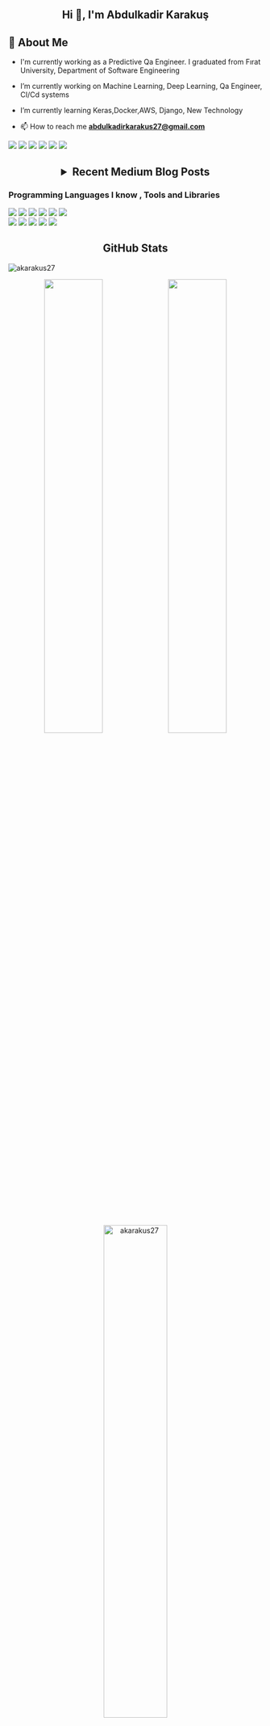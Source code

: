 <h2 align="center">Hi 👋, I'm Abdulkadir Karakuş</h2>

## 📖  About Me
- <p align="left"> I'm currently working as a Predictive Qa Engineer. I graduated from Fırat University, Department of Software Engineering </p>
- <p align="leftleft"> I’m currently working on Machine Learning, Deep Learning, Qa Engineer, CI/Cd systems  </p>
- <p align="left"> I’m currently learning Keras,Docker,AWS, Django, New Technology</a></p>
 
 

- 📫 How to reach me **abdulkadirkarakus27@gmail.com**

[![](https://img.shields.io/badge/medium-%2312100E.svg?&style=for-the-badge&logo=medium&logoColor=white)](https://medium.com/@akarakus27)
[![](https://img.shields.io/badge/Kaggle-%2312100E.svg?&style=for-the-badge&logo=kaggle&logoColor=white)](https://www.kaggle.com/akarakus27)
[![](https://img.shields.io/badge/Data%20Science%20Earth-%2312100E.svg?&style=flat)](https://www.datasciencearth.com/author/abdulkadirkarakus/)
[![](https://img.shields.io/badge/-Hackerrank-2EC866?style=flat&logo=HackerRank&logoColor=white)](https://www.hackerrank.com/abdulkadirkarak1)
[![](https://img.shields.io/badge/linkedin-%230077B5.svg?&style=for-the-badge&logo=linkedin&logoColor=black)](https://www.linkedin.com/in/akarakus27/)
[![](https://img.shields.io/badge/twitter-%231DA1F2.svg?&style=for-the-badge&logo=twitter&logoColor=black)](https://twitter.com/A_karakus27/)


<h2 align="center"><details><summary>Recent Medium Blog Posts</summary>
   <p align="center"> 
      <a href="https://medium.com/@akarakus27/k-means-algoritmas%C4%B1-d81f19458e06">K-Means Algoritması</a>    
   </p>
   <p align="center">
      <a href="https://medium.com/deep-learning-turkiye/k%C3%BCmeleme-6ca62face492">KÜMELEME (Clustering)</a>
   </p>

</details></h2>   

<h3> Programming Languages I know , Tools and Libraries </h3>
<div>
<img src="https://img.shields.io/badge/python%20-%2314354C.svg?&style=flat&logo=python&logoColor=white"/>
<img src="https://img.shields.io/badge/pandas%20-%23150458.svg?&style=flat&logo=pandas&logoColor=white" />
<img src="https://img.shields.io/badge/Numpy-%2312100E.svg?&style=flat&logo=numpy&logoColor=white" />
<img src="https://img.shields.io/badge/Django-%2312100E.svg?&style=flat&logo=django&logoColor=white"/>  
<img src="https://img.shields.io/badge/Keras-%2312100E.svg?&style=flat&logo=keras&logoColor=white"/>
<img src="https://img.shields.io/badge/Selenium-%2312100E.svg?&style=flat&logo=selenium&logoColor=white"/>  
</div>
<div>
 <img src="https://img.shields.io/badge/c%23%20-%23239120.svg?&style=flat&logo=c-sharp&logoColor=white"/>
<img src ="https://img.shields.io/badge/sqlite-%2307405e.svg?&style=flat&logo=sqlite&logoColor=white"/>
 <img src="https://img.shields.io/badge/git%20-%23F05033.svg?&style=flat&logo=git&logoColor=white"/>
 <img src="https://img.shields.io/badge/Jenkins-%2312100E.svg?&style=flat&logo=jenkins&logoColor=red"/>
 <img src="https://img.shields.io/badge/Postman-%2312100E.svg?&style=flat&logo=Postman&logoColor=orange"/>   
</div>



<h2 align="center">GitHub Stats</h2>
<p align="left"> <img src="https://komarev.com/ghpvc/?username=akarakus27" alt="akarakus27" /> </p> 
<p align="center">
   <img width="48%" src="https://github-readme-stats.vercel.app/api?username=akarakus27&show_icons=true&theme=tokyonight" />
   <img width="48%" src="https://github-readme-streak-stats.herokuapp.com/?user=akarakus27&theme=tokyonight" />
   <img width="50%" src="https://github-readme-stats.vercel.app/api/top-langs/?username=akarakus27&layout=compact&hide=html"  alt="akarakus27" />
</p

 
